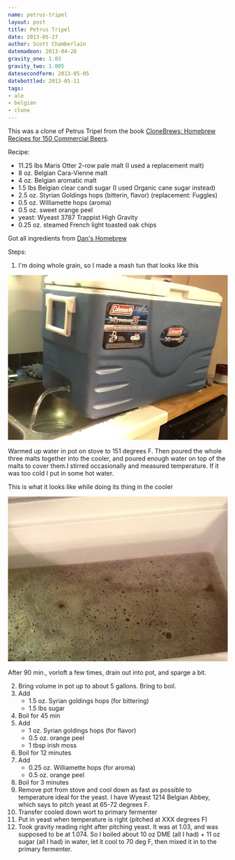 ```yaml
---
name: petrus-tripel
layout: post
title: Petrus Tripel
date: 2013-05-27
author: Scott Chamberlain
datemadeon: 2013-04-28
gravity_one: 1.03
gravity_two: 1.005
datesecondferm: 2013-05-05
datebottled: 2013-05-11
tags: 
- ale
- belgian
- clone
---
```


This was a clone of Petrus Tripel from the book [CloneBrews: Homebrew Recipes for 150 Commercial Beers][book]. 

Recipe:

+ 11.25 lbs Maris Otter 2-row pale malt (I used a replacement malt)
+ 8 oz. Belgian Cara-Vienne malt
+ 4 oz. Belgian aromatic malt
+ 1.5 lbs Belgian clear candi sugar (I used Organic cane sugar instead)
+ 2.5 oz. Styrian Goldings hops (bitterin, flavor) (replacement: Fuggles)
+ 0.5 oz. Williamette hops (aroma)
+ 0.5 oz. sweet orange peel
+ yeast: Wyeast 3787 Trappist High Gravity
+ 0.25 oz. steamed French light toasted oak chips

Got all ingredients from [Dan's Homebrew](http://beermaking.ca/)

Steps:

1. I'm doing whole grain, so I made a mash tun that looks like this

![mashtun](/assets/img/mashtun.jpg)

Warmed up water in pot on stove to 151 degrees F. Then poured the whole three malts together into the cooler, and poured enough water on top of the malts to cover them.I stirred occasionally and measured temperature. If it was too cold I put in some hot water. 

This is what it looks like while doing its thing in the cooler 

![doinitsthing](/assets/img/mashtun_petrus_tripel.jpg)

After 90 min., vorloft a few times, drain out into pot, and sparge a bit. 

2. Bring volume in pot up to about 5 gallons. Bring to boil. 
3. Add 
	+ 1.5 oz. Syrian goldings hops (for bittering)
	+ 1.5 lbs sugar
4. Boil for 45 min
5. Add
	+ 1 oz. Syrian goldings hops (for flavor)
	+ 0.5 oz. orange peel
	+ 1 tbsp irish moss
6. Boil for 12 minutes
7. Add
	+ 0.25 oz. Williamette hops (for aroma)
	+ 0.5 oz. orange peel
8. Boil for 3 minutes
9. Remove pot from stove and cool down as fast as possible to temperature ideal for the yeast. I have Wyeast 1214 Belgian Abbey, which says to pitch yeast at 65-72 degrees F.
10. Transfer cooled down wort to primary fermenter
11. Put in yeast when temperature is right (pitched at XXX degrees F)
12. Took gravity reading right after pitching yeast. It was at 1.03, and was supposed to be at 1.074. So I boiled about 10 oz DME (all I had) + 11 oz sugar (all I had) in water, let it cool to 70 deg F, then mixed it in to the primary fermenter.

<!-- 12. Primary fermentation started on 2013-04-28, ended 2013-05-XX
13. Secondary fermentation started on 2013-05-XX, ended on 2013-05-XX
14. Final gravity reading before bottling was about 1.005, not very high alcohol that is. -->

[book]: http://www.amazon.com/CloneBrews-Homebrew-Recipes-Commercial-Beers/dp/1580170773